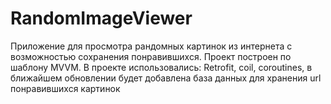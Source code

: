 # RandomImageViewer
Приложение для просмотра рандомных картинок из интернета с возможностью сохранения понравившихся.
Проект построен по шаблону MVVM. В проекте использовались: Retrofit, coil, coroutines, в ближайшем обновлении будет добавлена база данных для хранения url понравившихся картинок
